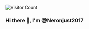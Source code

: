 ![Visitor Count](https://profile-counter.glitch.me/Neronjust2017/count.svg)

### Hi there 👋, I'm @Neronjust2017
